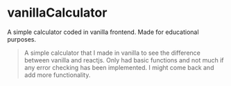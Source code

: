 # vanillaCalculator
A simple calculator coded in vanilla frontend. Made for educational purposes.
> A simple calculator that I made in vanilla to see the difference between
vanilla and reactjs. Only had basic functions and not much if any error
checking has been implemented. I might come back and add more functionality.
